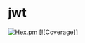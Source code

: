 # jwt

[![Hex.pm](https://img.shields.io/badge/hex-0.1.6-aa66cc.svg)](http://hex.pdmbuilds.proximetry.com/packages/jwt/0.1.6) [![Coverage]]
